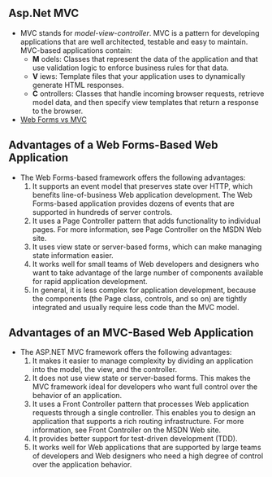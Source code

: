 ## Asp.Net MVC
- MVC stands for *model-view-controller*. MVC is a pattern for developing applications that are well architected, testable and easy to maintain. MVC-based applications contain:
    - **M** odels: Classes that represent the data of the application and that use validation logic to enforce business rules for that data.
    - **V** iews: Template files that your application uses to dynamically generate HTML responses.
    - **C** ontrollers: Classes that handle incoming browser requests, retrieve model data, and then specify view templates that return a response to the browser.
- [Web Forms vs MVC](https://www.c-sharpcorner.com/UploadFile/ff2f08/mvc-vs-Asp-Net-web-form/)

## Advantages of a Web Forms-Based Web Application
- The Web Forms-based framework offers the following advantages:
  1. It supports an event model that preserves state over HTTP, which benefits line-of-business Web application development. The Web Forms-based application provides dozens of events that are supported in hundreds of server controls.
  2. It uses a Page Controller pattern that adds functionality to individual pages. For more information, see Page Controller on the MSDN Web site.
  3. It uses view state or server-based forms, which can make managing state information easier.
  4. It works well for small teams of Web developers and designers who want to take advantage of the large number of components available for rapid application development.
  5. In general, it is less complex for application development, because the components (the Page class, controls, and so on) are tightly integrated and usually require less code than the MVC model.

## Advantages of an MVC-Based Web Application
- The ASP.NET MVC framework offers the following advantages:
    1. It makes it easier to manage complexity by dividing an application into the model, the view, and the controller.
    2. It does not use view state or server-based forms. This makes the MVC framework ideal for developers who want full control over the behavior of an application.
    3. It uses a Front Controller pattern that processes Web application requests through a single controller. This enables you to design an application that supports a rich routing infrastructure. For more information, see Front Controller on the MSDN Web site.
    4. It provides better support for test-driven development (TDD).
    5. It works well for Web applications that are supported by large teams of developers and Web designers who need a high degree of control over the application behavior.
